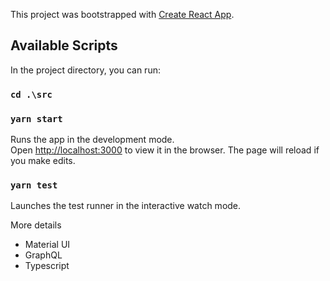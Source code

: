 This project was bootstrapped with [Create React App](https://github.com/facebook/create-react-app).

## Available Scripts

In the project directory, you can run:
### `cd .\src`

### `yarn start`
Runs the app in the development mode.\
Open [http://localhost:3000](http://localhost:3000) to view it in the browser.
The page will reload if you make edits.

### `yarn test`
Launches the test runner in the interactive watch mode. 

More details
* Material UI
* GraphQL
* Typescript